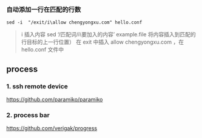 ### 自动添加一行在匹配的行数

```
sed -i  "/exit/i\allow chengyongxu.com" hello.conf
```

> i 插入内容 sed ‘/匹配词/i\要加入的内容’ example.file 将内容插入到匹配的行目标的上一行位置）
> 在 exit 中插入 allow chengyongxu.com ，在 hello.conf 文件中


## process

### 1. ssh remote device
https://github.com/paramiko/paramiko
### 2. process bar
https://github.com/verigak/progress

### 
